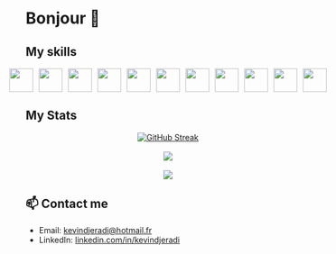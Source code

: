 # Bonjour 👋

## My skills

<div align="center" style="display: flex; justify-content: center; align-items: center; gap: 10px;">
  <a href="https://flutter.dev" style="text-decoration: none; display: inline-block;">
    <img src="https://web-strapi.mrmilu.com/uploads/flutter_logo_470e9f7491.png" height="42" style="display: block;"/>
  </a>
  <a href="https://vuejs.org" style="text-decoration: none; display: inline-block;">
    <img src="https://upload.wikimedia.org/wikipedia/commons/thumb/9/95/Vue.js_Logo_2.svg/2367px-Vue.js_Logo_2.svg.png" height="42" style="display: block;"/>
  </a>
  <a href="https://laravel.com" style="text-decoration: none; display: inline-block;">
    <img src="https://upload.wikimedia.org/wikipedia/commons/thumb/9/9a/Laravel.svg/1200px-Laravel.svg.png" height="42" style="display: block;"/>
  </a>
  <a href="https://kotlinlang.org" style="text-decoration: none; display: inline-block;">
    <img src="https://upload.wikimedia.org/wikipedia/commons/thumb/0/06/Kotlin_Icon.svg/2048px-Kotlin_Icon.svg.png" height="42" style="display: block;"/>
  </a>
  <a href="https://www.php.net" style="text-decoration: none; display: inline-block;">
    <img src="https://upload.wikimedia.org/wikipedia/commons/thumb/2/27/PHP-logo.svg/2560px-PHP-logo.svg.png" height="42" style="display: block;"/>
  </a>
  <a href="https://nodejs.org" style="text-decoration: none; display: inline-block;">
    <img src="https://upload.wikimedia.org/wikipedia/commons/thumb/d/d9/Node.js_logo.svg/langfr-2560px-Node.js_logo.svg.png" height="42" style="display: block;"/>
  </a>
  <a href="https://reactjs.org" style="text-decoration: none; display: inline-block;">
    <img src="https://upload.wikimedia.org/wikipedia/commons/thumb/a/a7/React-icon.svg/1280px-React-icon.svg.png" height="42" style="display: block;"/>
  </a>
  <a href="https://www.javascript.com" style="text-decoration: none; display: inline-block;">
    <img src="https://upload.wikimedia.org/wikipedia/commons/thumb/6/6a/JavaScript-logo.png/600px-JavaScript-logo.png" height="42" style="display: block;"/>
  </a>
  <a href="https://www.mongodb.com" style="text-decoration: none; display: inline-block;">
    <img src="https://webassets.mongodb.com/_com_assets/cms/mongodb-logo-rgb-j6w271g1xn.jpg" height="42" style="display: block;"/>
  </a>
  <a href="https://html.com" style="text-decoration: none; display: inline-block;">
    <img src="https://upload.wikimedia.org/wikipedia/commons/thumb/6/61/HTML5_logo_and_wordmark.svg/1280px-HTML5_logo_and_wordmark.svg.png" height="42" style="display: block;"/>
  </a>
  <a href="https://www.w3.org/Style/CSS/Overview.en.html" style="text-decoration: none; display: inline-block;">
    <img src="https://upload.wikimedia.org/wikipedia/commons/thumb/d/d5/CSS3_logo_and_wordmark.svg/800px-CSS3_logo_and_wordmark.svg.png" height="42" style="display: block;"/>
  </a>
</div>

## My Stats

<div align="center">
  <a href="https://git.io/streak-stats"><img src="https://streak-stats.demolab.com?user=kevindjeradi&theme=radical&border_radius=10&date_format=j%20M%5B%20Y%5D" alt="GitHub Streak" /></a>
</div>
<br/>
<div align="center">
  <a href="https://github.com/anuraghazra/github-readme-stats">
    <img src="https://github-readme-stats.vercel.app/api?username=kevindjeradi&show_icons=true&count_private=true&include_all_commits=true&hide_rank=false&hide=prs,issues,contribs&theme=radical&custom_title=Kevin%20Hamza%27s%20commits%20for%20the%20last%20year&rank_icon=github" />
  </a>
</div>
<br/>
<div align="center">
  <a href="https://github.com/anuraghazra/convoychat">
    <img src="https://github-readme-stats.vercel.app/api/top-langs/?username=kevindjeradi&langs_count=7&layout=donut-vertical&theme=radical&custom_title=Kevin%20Hamza%27s%20langages&card_width=320" />
  </a>
</div>

## 📫 Contact me

- Email: [kevindjeradi@hotmail.fr](mailto:kevindjeradi@hotmail.fr)
- LinkedIn: [linkedin.com/in/kevindjeradi](https://fr.linkedin.com/in/kevin-djeradi-012067105)

<!--
**kevindjeradi/kevindjeradi** is a ✨ _special_ ✨ repository because its `README.md` (this file) appears on your GitHub profile.

Here are some ideas to get you started:

- 🔭 I’m currently working on ...
- 🌱 I’m currently learning ...
- 👯 I’m looking to collaborate on ...
- 🤔 I’m looking for help with ...
- 💬 Ask me about ...
- 📫 How to reach me: ...
- 😄 Pronouns: ...
- ⚡ Fun fact: ...
-->
